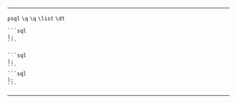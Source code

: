 








---




   `psql`
   `\q`
   `\q`
    `\list`
    `\dt`

    ```sql
    );
    ```

    ```sql
    );
    ```
    ```sql
    );
    ```











---
